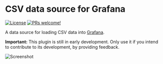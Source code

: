 # CSV data source for Grafana

[![License](https://img.shields.io/github/license/marcusolsson/grafana-csv-datasource)](LICENSE)
[![PRs welcome!](https://img.shields.io/badge/PRs-welcome-brightgreen.svg)](#contribute)

A data source for loading CSV data into [Grafana](https://grafana.com).

**Important:** This plugin is still in early development. Only use it if you intend to contribute to its development, by providing feedback.

![Screenshot](https://github.com/marcusolsson/grafana-csv-datasource/raw/master/src/img/screenshot.png)

